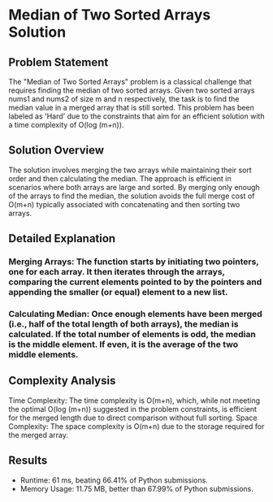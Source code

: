 # Median of Two Sorted Arrays Solution
## Problem Statement
The "Median of Two Sorted Arrays" problem is a classical challenge that requires finding the median of two sorted arrays. Given two sorted arrays nums1 and nums2 of size m and n respectively, the task is to find the median value in a merged array that is still sorted. This problem has been labeled as 'Hard' due to the constraints that aim for an efficient solution with a time complexity of O(log (m+n)).

## Solution Overview
The solution involves merging the two arrays while maintaining their sort order and then calculating the median. The approach is efficient in scenarios where both arrays are large and sorted. By merging only enough of the arrays to find the median, the solution avoids the full merge cost of O(m+n) typically associated with concatenating and then sorting two arrays.

## Detailed Explanation
### Merging Arrays: The function starts by initiating two pointers, one for each array. It then iterates through the arrays, comparing the current elements pointed to by the pointers and appending the smaller (or equal) element to a new list.
### Calculating Median: Once enough elements have been merged (i.e., half of the total length of both arrays), the median is calculated. If the total number of elements is odd, the median is the middle element. If even, it is the average of the two middle elements.

## Complexity Analysis
Time Complexity: The time complexity is O(m+n), which, while not meeting the optimal O(log (m+n)) suggested in the problem constraints, is efficient for the merged length due to direct comparison without full sorting.
Space Complexity: The space complexity is O(m+n) due to the storage required for the merged array.

## Results
* Runtime: 61 ms, beating 66.41% of Python submissions.
* Memory Usage: 11.75 MB, better than 67.99% of Python submissions.
